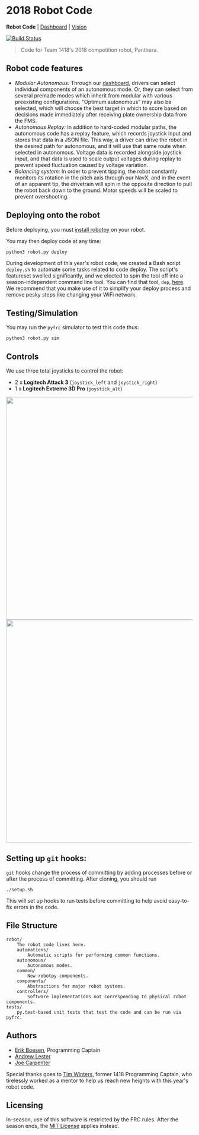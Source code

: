 # 2018 Robot Code
**Robot Code** | [Dashboard](https://github.com/frc1418/2018-dashboard) | [Vision](https://github.com/frc1418/2018-vision)

[![Build Status](https://travis-ci.com/frc1418/2018-robot.svg?token=xpnQFTGBHababzyAzqKV&branch=master)](https://travis-ci.com/frc1418/2018-robot)

> Code for Team 1418's 2018 competition robot, Panthera.

## Robot code features
* *Modular Autonomous:* Through our [dashboard](https://github.com/frc1418/2018-dashboard), drivers can select individual components of an autonomous mode. Or, they can select from several premade modes which inherit from modular with various preexisting configurations. "Optimum autonomous" may also be selected, which will choose the best target in which to score based on decisions made immediately after receiving plate ownership data from the FMS.
* *Autonomous Replay:* In addition to hard-coded modular paths, the autonomous code has a replay feature, which records joystick input and stores that data in a JSON file. This way, a driver can drive the robot in the desired path for autonomous, and it will use that same route when selected in autonomous. Voltage data is recorded alongside joystick input, and that data is used to scale output voltages during replay to prevent speed fluctuation caused by voltage variation.
* *Balancing system:* In order to prevent tipping, the robot constantly monitors its rotation in the pitch axis through our NavX, and in the event of an apparent tip, the drivetrain will spin in the opposite direction to pull the robot back down to the ground. Motor speeds will be scaled to prevent overshooting.

## Deploying onto the robot
Before deploying, you must [install robotpy](http://robotpy.readthedocs.io/en/stable/install/robot.html#install-robotpy) on your robot.

You may then deploy code at any time:

	python3 robot.py deploy

During development of this year's robot code, we created a Bash script `deploy.sh` to automate some tasks related to code deploy. The script's featureset swelled significantly, and we elected to spin the tool off into a season-independent command line tool. You can find that tool, `dep`, [here](https://github.com/frc1418/dep). We recommend that you make use of it to simplify your deploy process and remove pesky steps like changing your WiFi network.

## Testing/Simulation
You may run the `pyfrc` simulator to test this code thus:

    python3 robot.py sim

## Controls
We use three total joysticks to control the robot:

* 2 x **Logitech Attack 3** (`joystick_left` and `joystick_right`)
* 1 x **Logitech Extreme 3D Pro** (`joystick_alt`)

<img src="res/ATK3.png" height="600"><img src="res/X3D.png" height="600">

## Setting up `git` hooks:

`git` hooks change the process of committing by adding processes before or after the process of committing. After cloning, you should run

	./setup.sh

This will set up hooks to run tests before committing to help avoid easy-to-fix errors in the code.

## File Structure

    robot/
    	The robot code lives here.
        automations/
            Automatic scripts for performing common functions.
        autonomous/
            Autonomous modes.
        common/
            New robotpy components.
        components/
            Abstractions for major robot systems.
        controllers/
            Software implementations not corresponding to physical robot components.
	tests/
		py.test-based unit tests that test the code and can be run via pyfrc.

## Authors
* [Erik Boesen](https://github.com/ErikBoesen), Programming Captain
* [Andrew Lester](https://github.com/AndrewLester)
* [Joe Carpenter](https://github.com/JosephCarpenter)

Special thanks goes to [Tim Winters](https://github.com/Twinters007), former 1418 Programming Captain, who tirelessly worked as a mentor to help us reach new heights with this year's robot code.

## Licensing
In-season, use of this software is restricted by the FRC rules. After the season ends, the [MIT License](LICENSE) applies instead.
